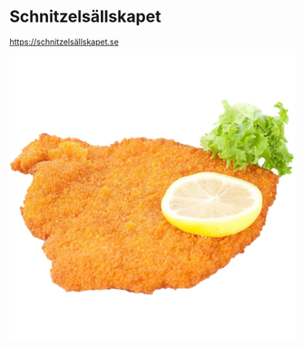 # Schnitzelsällskapet

https://schnitzelsällskapet.se

![Schnitzel](https://github.com/PatrikElfstrom/schnitzelsallskapet/blob/master/schnitzel.png?raw=true)
